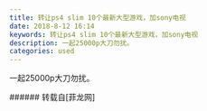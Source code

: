 ```yaml
---
title: 转让ps4 slim 10个最新大型游戏，加sony电视
date: 2018-8-12 16:14
keywords: 转让ps4 slim 10个最新大型游戏，加sony电视
description: 一起25000p大刀勿扰。
categories: used
---
```

<td class="t_f" id="postmessage_1630953">

一起25000p大刀勿扰。<br/>
<img alt="" border="0" class="zoom" data-cf-modified-73c9d61ee81b5c6c9b9c8574-="" file="http://www.flw.ph/data/appbyme/upload/image/201808/12/XfE24hQAhfJ4.jpg" id="aimg_hKdik" lazyloadthumb="1" onclick="" onmouseover="" src="http://www.flw.ph/data/appbyme/upload/image/201808/12/XfE24hQAhfJ4.jpg"/><br/>
<img alt="" border="0" class="zoom" data-cf-modified-73c9d61ee81b5c6c9b9c8574-="" file="http://www.flw.ph/data/appbyme/upload/image/201808/12/JpX8E24mITgN.jpg" id="aimg_UZqMc" lazyloadthumb="1" onclick="" onmouseover="" src="http://www.flw.ph/data/appbyme/upload/image/201808/12/JpX8E24mITgN.jpg"/><br/>
<img alt="" border="0" class="zoom" data-cf-modified-73c9d61ee81b5c6c9b9c8574-="" file="http://www.flw.ph/data/appbyme/upload/image/201808/12/KQcBbeMUx9wN.jpg" id="aimg_V5Uss" lazyloadthumb="1" onclick="" onmouseover="" src="http://www.flw.ph/data/appbyme/upload/image/201808/12/KQcBbeMUx9wN.jpg"/><br/>
</td>
###### 转载自[菲龙网]